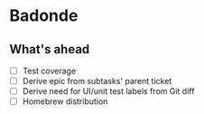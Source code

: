 # Badonde

## What's ahead

- [ ] Test coverage
- [ ] Derive epic from subtasks' parent ticket
- [ ] Derive need for UI/unit test labels from Git diff
- [ ] Homebrew distribution

